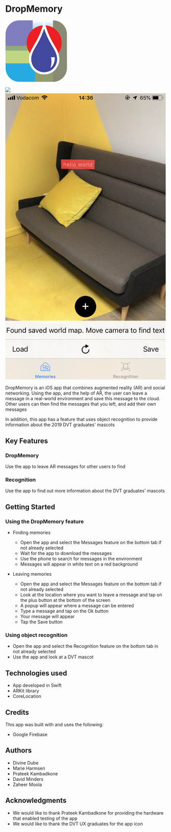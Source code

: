 # DropMemory

![](drop_memory_icon.png)

![](recognition.PNG)	![](dropmemory.PNG)

DropMemory is an iOS app that combines augmented reality (AR) and social networking. Using the app, and the help of AR, the user can leave a message in a real-world environment and save this message to the cloud. Other users can then find the messages that you left, and add their own messages  

In addition, this app has a feature that uses object recognition to provide information about the 2019 DVT graduates' mascots

## Key Features
### DropMemory
Use the app to leave AR messages for other users to find

### Recognition
Use the app to find out more information about the DVT graduates' mascots

## Getting Started

### Using the DropMemory feature
* Finding memories
    * Open the app and select the Messages feature on the bottom tab if not already selected
    * Wait for the app to download the messages
    * Use the phone to search for messages in the environment
    * Messages will appear in white text on a red background
    
* Leaving memories
    * Open the app and select the Messages feature on the bottom tab if not already selected
    * Look at the location where you want to leave a message and tap on the plus button at the bottom of the screen
    * A popup will appear where a message can be entered
    * Type a message and tap on the Ok button
    * Your message will appear
    * Tap the Save button

### Using object recognition
* Open the app and select the Recognition feature on the bottom tab in not already selected
* Use the app and look at a DVT mascot

## Technologies used
* App developed in Swift
* ARKit library
* CoreLocation


## Credits

This app was built with and uses the following:
 
* Google Firebase 

## Authors
* Divine Dube
* Marie Harmsen
* Prateek Kambadkone
* David Minders
* Zaheer Moola

## Acknowledgments
* We would like to thank Prateek Kambadkone for providing the hardware that enabled testing of the app
* We would like to thank the DVT UX graduates for the app icon 




